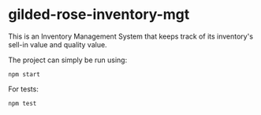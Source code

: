 # gilded-rose-inventory-mgt
This is an Inventory Management System that keeps track of its inventory's sell-in value and quality value.

The project can simply be run using:

`npm start`

For tests:

`npm test`

